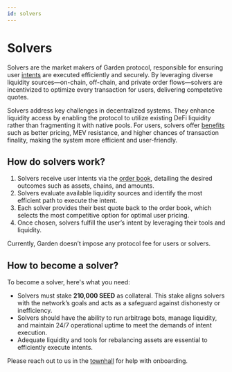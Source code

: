 ```yaml
---
id: solvers
---
```

# Solvers

Solvers are the market makers of Garden protocol, responsible for ensuring user [intents](Intents.md) are executed efficiently and securely. By leveraging diverse liquidity sources—on-chain, off-chain, and private order flows—solvers are incentivized to optimize every transaction for users, delivering competetive quotes.

Solvers address key challenges in decentralized systems. They enhance liquidity access by enabling the protocol to utilize existing DeFi liquidity rather than fragmenting it with native pools. For users, solvers offer [benefits](./Intents.md#why-do-we-choose-intents) such as better pricing, MEV resistance, and higher chances of transaction finality, making the system more efficient and user-friendly.

## How do solvers work?

1. Solvers receive user intents via the [order book](Auctions.md), detailing the desired outcomes such as assets, chains, and amounts.
2. Solvers evaluate available liquidity sources and identify the most efficient path to execute the intent.
3. Each solver provides their best quote back to the order book, which selects the most competitive option for optimal user pricing.
4. Once chosen, solvers fulfill the user’s intent by leveraging their tools and liquidity.

Currently, Garden doesn’t impose any protocol fee for users or solvers.

## How to become a solver?

To become a solver, here's what you need:

* Solvers must stake **210,000 SEED** as collateral. This stake aligns solvers with the network’s goals and acts as a safeguard against dishonesty or inefficiency.
* Solvers should have the ability to run arbitrage bots, manage liquidity, and maintain 24/7 operational uptime to meet the demands of intent execution.
* Adequate liquidity and tools for rebalancing assets are essential to efficiently execute intents.

Please reach out to us in the [townhall](https://discord.com/invite/kqMBgeAKAh) for help with onboarding.
